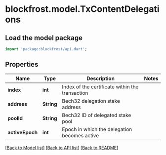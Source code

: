 # blockfrost.model.TxContentDelegations

## Load the model package
```dart
import 'package:blockfrost/api.dart';
```

## Properties
Name | Type | Description | Notes
------------ | ------------- | ------------- | -------------
**index** | **int** | Index of the certificate within the transaction | 
**address** | **String** | Bech32 delegation stake address | 
**poolId** | **String** | Bech32 ID of delegated stake pool | 
**activeEpoch** | **int** | Epoch in which the delegation becomes active | 

[[Back to Model list]](../README.md#documentation-for-models) [[Back to API list]](../README.md#documentation-for-api-endpoints) [[Back to README]](../README.md)


